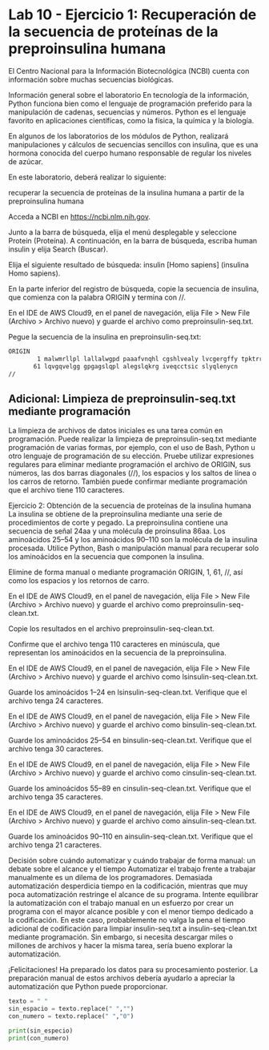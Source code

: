 # Lab 10 -  Ejercicio 1: Recuperación de la secuencia de proteínas de la preproinsulina humana
El Centro Nacional para la Información Biotecnológica (NCBI) cuenta con información sobre muchas secuencias biológicas.

Información general sobre el laboratorio
En tecnología de la información, Python funciona bien como el lenguaje de programación preferido para la manipulación de cadenas, secuencias y números. Python es el lenguaje favorito en aplicaciones científicas, como la física, la química y la biología.

En algunos de los laboratorios de los módulos de Python, realizará manipulaciones y cálculos de secuencias sencillos con insulina, que es una hormona conocida del cuerpo humano responsable de regular los niveles de azúcar.

En este laboratorio, deberá realizar lo siguiente:

recuperar la secuencia de proteínas de la insulina humana a partir de la preproinsulina humana

Acceda a NCBI en https://ncbi.nlm.nih.gov.

Junto a la barra de búsqueda, elija el menú desplegable y seleccione Protein (Proteína). A continuación, en la barra de búsqueda, escriba human insulin y elija Search (Buscar).

Elija el siguiente resultado de búsqueda: insulin [Homo sapiens] (insulina Homo sapiens).

En la parte inferior del registro de búsqueda, copie la secuencia de insulina, que comienza con la palabra ORIGIN y termina con //.

En el IDE de AWS Cloud9, en el panel de navegación, elija File > New File (Archivo > Archivo nuevo) y guarde el archivo como preproinsulin-seq.txt.

Pegue la secuencia de la insulina en preproinsulin-seq.txt:

```.txt
ORIGIN      
        1 malwmrllpl lallalwgpd paaafvnqhl cgshlvealy lvcgergffy tpktrreaed
       61 lqvgqvelgg gpgagslqpl alegslqkrg iveqcctsic slyqlenycn
//
```

## Adicional: Limpieza de preproinsulin-seq.txt mediante programación
La limpieza de archivos de datos iniciales es una tarea común en programación. Puede realizar la limpieza de preproinsulin-seq.txt mediante programación de varias formas, por ejemplo, con el uso de Bash, Python u otro lenguaje de programación de su elección. Pruebe utilizar expresiones regulares para eliminar mediante programación el archivo de ORIGIN, sus números, las dos barras diagonales (//), los espacios y los saltos de línea o los carros de retorno. También puede confirmar mediante programación que el archivo tiene 110 caracteres.

Ejercicio 2: Obtención de la secuencia de proteínas de la insulina humana
La insulina se obtiene de la preproinsulina mediante una serie de procedimientos de corte y pegado. La preproinsulina contiene una secuencia de señal 24aa y una molécula de proinsulina 86aa. Los aminoácidos 25–54 y los aminoácidos 90–110 son la molécula de la insulina procesada. Utilice Python, Bash o manipulación manual para recuperar solo los aminoácidos en la secuencia que componen la insulina.

Elimine de forma manual o mediante programación ORIGIN, 1, 61, //, así como los espacios y los retornos de carro.

En el IDE de AWS Cloud9, en el panel de navegación, elija File > New File (Archivo > Archivo nuevo) y guarde el archivo como preproinsulin-seq-clean.txt.

Copie los resultados en el archivo preproinsulin-seq-clean.txt.

Confirme que el archivo tenga 110 caracteres en minúscula, que representan los aminoácidos en la secuencia de la preproinsulina.

En el IDE de AWS Cloud9, en el panel de navegación, elija File > New File (Archivo > Archivo nuevo) y guarde el archivo como lsinsulin-seq-clean.txt.

Guarde los aminoácidos 1–24 en lsinsulin-seq-clean.txt. Verifique que el archivo tenga 24 caracteres.

En el IDE de AWS Cloud9, en el panel de navegación, elija File > New File (Archivo > Archivo nuevo) y guarde el archivo como binsulin-seq-clean.txt.

Guarde los aminoácidos 25–54 en binsulin-seq-clean.txt. Verifique que el archivo tenga 30 caracteres.

En el IDE de AWS Cloud9, en el panel de navegación, elija File > New File (Archivo > Archivo nuevo) y guarde el archivo como cinsulin-seq-clean.txt.

Guarde los aminoácidos 55–89 en cinsulin-seq-clean.txt. Verifique que el archivo tenga 35 caracteres.

En el IDE de AWS Cloud9, en el panel de navegación, elija File > New File (Archivo > Archivo nuevo) y guarde el archivo como ainsulin-seq-clean.txt.

Guarde los aminoácidos 90–110 en ainsulin-seq-clean.txt. Verifique que el archivo tenga 21 caracteres.

Decisión sobre cuándo automatizar y cuándo trabajar de forma manual: un debate sobre el alcance y el tiempo
Automatizar el trabajo frente a trabajar manualmente es un dilema de los programadores. Demasiada automatización desperdicia tiempo en la codificación, mientras que muy poca automatización restringe el alcance de su programa. Intente equilibrar la automatización con el trabajo manual en un esfuerzo por crear un programa con el mayor alcance posible y con el menor tiempo dedicado a la codificación. En este caso, probablemente no valga la pena el tiempo adicional de codificación para limpiar insulin-seq.txt a insulin-seq-clean.txt mediante programación. Sin embargo, si necesita descargar miles o millones de archivos y hacer la misma tarea, sería bueno explorar la automatización.

¡Felicitaciones! Ha preparado los datos para su procesamiento posterior. La preparación manual de estos archivos debería ayudarlo a apreciar la automatización que Python puede proporcionar.


```.py
texto = " "
sin_espacio = texto.replace(" ","")
con_numero = texto.replace(" ","0")

print(sin_especio)
print(con_numero)

```
